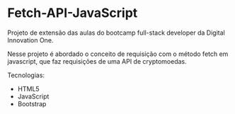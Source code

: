 # Fetch-API-JavaScript
Projeto de extensão das aulas do bootcamp full-stack developer da Digital Innovation One.

Nesse projeto é abordado o conceito de requisição com o método fetch em javascript, 
que faz requisições de uma API de cryptomoedas.

Tecnologias:
- HTML5
- JavaScript
- Bootstrap
